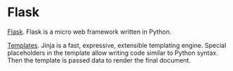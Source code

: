 # Flask

[Flask](https://flask.palletsprojects.com/en/2.0.x/quickstart/). Flask is a micro web framework written in Python.

[Templates](https://jinja.palletsprojects.com/en/3.0.x/templates/). Jinja is a fast, expressive, extensible templating engine. Special placeholders in the template allow writing code similar to Python syntax. Then the template is passed data to render the final document.

